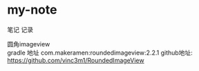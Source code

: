 # my-note
笔记 记录

圆角imageview  
gradle 地址
com.makeramen:roundedimageview:2.2.1
github地址:
https://github.com/vinc3m1/RoundedImageView

